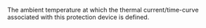 ﻿The ambient temperature at which the thermal current/time-curve associated with this protection device is defined.